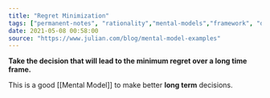 ```yaml
---
title: "Regret Minimization"
tags: ["permanent-notes", "rationality","mental-models","framework", "decision-making" ]
date: 2021-05-08 00:58:00
source: "https://www.julian.com/blog/mental-model-examples"
---
```


**Take the decision that will lead to the minimum regret over a long time frame.**

This is a good [[Mental Model]] to make better **long term** decisions.